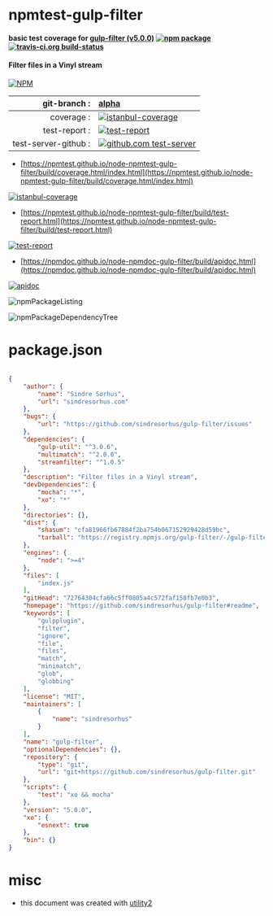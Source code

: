 # npmtest-gulp-filter

#### basic test coverage for  [gulp-filter (v5.0.0)](https://github.com/sindresorhus/gulp-filter#readme)  [![npm package](https://img.shields.io/npm/v/npmtest-gulp-filter.svg?style=flat-square)](https://www.npmjs.org/package/npmtest-gulp-filter) [![travis-ci.org build-status](https://api.travis-ci.org/npmtest/node-npmtest-gulp-filter.svg)](https://travis-ci.org/npmtest/node-npmtest-gulp-filter)

#### Filter files in a Vinyl stream

[![NPM](https://nodei.co/npm/gulp-filter.png?downloads=true&downloadRank=true&stars=true)](https://www.npmjs.com/package/gulp-filter)

| git-branch : | [alpha](https://github.com/npmtest/node-npmtest-gulp-filter/tree/alpha)|
|--:|:--|
| coverage : | [![istanbul-coverage](https://npmtest.github.io/node-npmtest-gulp-filter/build/coverage.badge.svg)](https://npmtest.github.io/node-npmtest-gulp-filter/build/coverage.html/index.html)|
| test-report : | [![test-report](https://npmtest.github.io/node-npmtest-gulp-filter/build/test-report.badge.svg)](https://npmtest.github.io/node-npmtest-gulp-filter/build/test-report.html)|
| test-server-github : | [![github.com test-server](https://npmtest.github.io/node-npmtest-gulp-filter/GitHub-Mark-32px.png)](https://npmtest.github.io/node-npmtest-gulp-filter/build/app/index.html) | | build-artifacts : | [![build-artifacts](https://npmtest.github.io/node-npmtest-gulp-filter/glyphicons_144_folder_open.png)](https://github.com/npmtest/node-npmtest-gulp-filter/tree/gh-pages/build)|

- [https://npmtest.github.io/node-npmtest-gulp-filter/build/coverage.html/index.html](https://npmtest.github.io/node-npmtest-gulp-filter/build/coverage.html/index.html)

[![istanbul-coverage](https://npmtest.github.io/node-npmtest-gulp-filter/build/screenCapture.buildCi.browser.%252Ftmp%252Fbuild%252Fcoverage.lib.html.png)](https://npmtest.github.io/node-npmtest-gulp-filter/build/coverage.html/index.html)

- [https://npmtest.github.io/node-npmtest-gulp-filter/build/test-report.html](https://npmtest.github.io/node-npmtest-gulp-filter/build/test-report.html)

[![test-report](https://npmtest.github.io/node-npmtest-gulp-filter/build/screenCapture.buildCi.browser.%252Ftmp%252Fbuild%252Ftest-report.html.png)](https://npmtest.github.io/node-npmtest-gulp-filter/build/test-report.html)

- [https://npmdoc.github.io/node-npmdoc-gulp-filter/build/apidoc.html](https://npmdoc.github.io/node-npmdoc-gulp-filter/build/apidoc.html)

[![apidoc](https://npmdoc.github.io/node-npmdoc-gulp-filter/build/screenCapture.buildCi.browser.%252Ftmp%252Fbuild%252Fapidoc.html.png)](https://npmdoc.github.io/node-npmdoc-gulp-filter/build/apidoc.html)

![npmPackageListing](https://npmtest.github.io/node-npmtest-gulp-filter/build/screenCapture.npmPackageListing.svg)

![npmPackageDependencyTree](https://npmtest.github.io/node-npmtest-gulp-filter/build/screenCapture.npmPackageDependencyTree.svg)



# package.json

```json

{
    "author": {
        "name": "Sindre Sorhus",
        "url": "sindresorhus.com"
    },
    "bugs": {
        "url": "https://github.com/sindresorhus/gulp-filter/issues"
    },
    "dependencies": {
        "gulp-util": "^3.0.6",
        "multimatch": "^2.0.0",
        "streamfilter": "^1.0.5"
    },
    "description": "Filter files in a Vinyl stream",
    "devDependencies": {
        "mocha": "*",
        "xo": "*"
    },
    "directories": {},
    "dist": {
        "shasum": "cfa81966fb67884f2ba754b067152929428d59bc",
        "tarball": "https://registry.npmjs.org/gulp-filter/-/gulp-filter-5.0.0.tgz"
    },
    "engines": {
        "node": ">=4"
    },
    "files": [
        "index.js"
    ],
    "gitHead": "72764304cfa66c5ff0805a4c572faf158fb7e0b3",
    "homepage": "https://github.com/sindresorhus/gulp-filter#readme",
    "keywords": [
        "gulpplugin",
        "filter",
        "ignore",
        "file",
        "files",
        "match",
        "minimatch",
        "glob",
        "globbing"
    ],
    "license": "MIT",
    "maintainers": [
        {
            "name": "sindresorhus"
        }
    ],
    "name": "gulp-filter",
    "optionalDependencies": {},
    "repository": {
        "type": "git",
        "url": "git+https://github.com/sindresorhus/gulp-filter.git"
    },
    "scripts": {
        "test": "xo && mocha"
    },
    "version": "5.0.0",
    "xo": {
        "esnext": true
    },
    "bin": {}
}
```



# misc
- this document was created with [utility2](https://github.com/kaizhu256/node-utility2)
